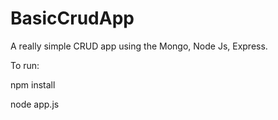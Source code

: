 # BasicCrudApp

A really simple CRUD app using the Mongo, Node Js, Express.

To run: 

npm install

node app.js
